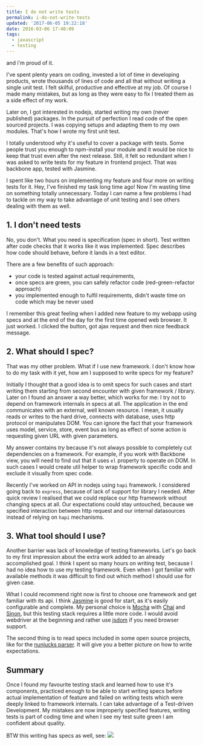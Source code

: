 ```yaml
---
title: I do not write tests
permalink: i-do-not-write-tests
updated: '2017-06-05 19:22:18'
date: 2016-03-06 17:40:09
tags: 
  - javascript
  - testing
---
```


and i'm proud of it.

I've spent plenty years on coding, invested a lot of time in developing products, wrote thousands of lines of code and all that without writing a single unit test. I felt skilful, productive and effective at my job. Of course I made many mistakes, but as long as they were easy to fix I treated them as a side effect of my work.
<!-- more -->

Later on, I got interested in nodejs, started writing my own (never published) packages. In the pursuit of perfection I read code of the open sourced projects. I was copying setups and adapting them to my own modules. That's how I wrote my first unit test.

I totally understood why it's useful to cover a package with tests. Some people trust you enough to npm-install your module and it would be nice to keep that trust even after the next release. Still, it felt so redundant when I was asked to write tests for my feature in frontend project. That was backbone app, tested with Jasmine.

I spent like two hours on implementing my feature and four more on writing tests for it. Hey, I've finished my task long time ago! Now I'm wasting time on something totally unnecessary. Today I can name a few problems I had to tackle on my way to take advantage of unit testing and I see others dealing with them as well.

## 1. I don't need tests
No, you don't. What you need is specification (spec in short). Test written after code checks that it works like it was implemented. Spec describes how code should behave, before it lands in a text editor.

There are a few benefits of such approach:

* your code is tested against actual requirements, 
* once specs are green, you can safely refactor code (red-green-refactor approach)
* you implemented enough to fulfil requirements, didn't waste time on code which may be never used

I remember this great feeling when I added new feature to my webapp using specs and at the end of the day for the first time opened web browser. It just worked. I clicked the button, got ajax request and then nice feedback message.

## 2. What should I spec?

That was my other problem. What if I use new framework. I don't know how to do my task with it yet, how am I supposed to write specs for my feature?

Initially I thought that a good idea is to omit specs for such cases and start writing them starting from second encounter with given framework / library. Later on I found an answer a way better, which works for me: I try not to depend on framework internals in specs at all. The application in the end communicates with an external, well known resource. I mean, it usually reads or writes to the hard drive, connects with database, uses http protocol or manipulates DOM. You can ignore the fact that your framework uses model, service, store, event bus as long as effect of some action is requesting given URL with given parameters. 

My answer contains *try* because it's not always possible to completely cut dependencies on a framework. For example, if you work with Backbone view, you will need to find out that it uses `el` property to operate on DOM. In such cases I would create util helper to wrap framework specific code and exclude it visually from spec code.

Recently I've worked on API in nodejs using `hapi` framework. I considered going back to `express`, because of lack of support for library I needed. After quick review I realised that we could replace our http framework without changing specs at all. Our expectations could stay untouched, because we specified interaction between http request and our internal datasources instead of relying on `hapi` mechanisms.

## 3. What tool should I use?

Another barrier was lack of knowledge of testing frameworks. Let's go back to my first impression about the extra work added to an already accomplished goal. I think I spent so many hours on writing test, because I had no idea how to use my testing framework. Even when I got familiar with available methods it was difficult to find out which method I should use for given case. 

What I could recommend right now is first to choose one framework and get familiar with its api. I think [Jasmine](http://jasmine.github.io/) is good for start, as it's easily configurable and complete. My personal choice is [Mocha](https://mochajs.org/) with [Chai](http://chaijs.com/) and [Sinon](http://sinonjs.org/), but this testing stack requires a little more code. 
I would avoid webdriver at the beginning and rather use [jsdom](https://github.com/tmpvar/jsdom) if you need browser support.

The second thing is to read specs included in some open source projects, like for the [nunjucks parser](https://github.com/mozilla/nunjucks/blob/master/tests/parser.js). It will give you a better picture on how to write expectations. 

## Summary

Once I found my favourite testing stack and learned how to use it's components, practiced enough to be able to start writing specs before actual implementation of feature and failed on writing tests which were deeply linked to framework internals. I can take advantage of a Test-driven Development. My mistakes are now improperly specified features, writing tests is part of coding time and when I see my test suite green I am confident about quality.

BTW this writing has specs as well, see:
![](https://res.cloudinary.com/dx4fgzy3q/image/upload/v1457817413/b8zwxye4zlmth45azqqx.png)
